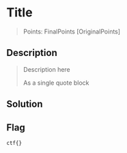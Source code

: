 # Title

> Points: FinalPoints [OriginalPoints]

## Description

> Description here
> 
> As a single quote block
> 

## Solution

## Flag
`ctf{}`